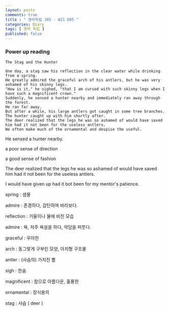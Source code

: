 ```yaml
---
layout: posts
comments: true
title : " 영어독립 365 - W21 D05 "
categories: Diary
tags: [ 영어 독립 ]
published: false
---
```


### Power up reading

```
The Stag and the Hunter

One day, a stag saw his reflection in the clear water while drinking from a spring.
He greatly admired the graceful arch of his antlers, but he was very ashamed of his skinny legs.
"How is it," he sighed, "that I am cursed with such skinny legs when I have such a magnificent crown."
Suddenly, he sensed a hunter nearby and immediately ran away through the forest.
He ran far away.
But after a while, his large antlers got caught in some tree branches.
The hunter caught up with him shortly after.
The deer realized that the legs he was so ashamed of would have saved him had it not been for the useless antlers.
We often make much of the ornamental and despise the useful.
```

He sensed a hunter nearby.

a poor sense of direction

a good sense of fashion

The deer realized that the legs he was so ashamed of would have saved him had it not been for the useless antlers.

I would have given up had it bot been for my mentor's patience.

spring
 : 샘물

admire
 : 존경하다, 감탄하며 바라보다.

reflection
 : 거울이나 물에 비친 모습

admire
 : 욕, 저주
   욕설을 하다, 악담을 퍼붓다.

graceful 
 : 우아한

arch
 : 동그랗게 구부린 모양, 아치형 구조물

antler
 : (사슴의) 가지진 뿔

sigh
 : 한숨

magnificent
 : 참으로 아름다운, 훌륭한

ornamental
 : 장식용의

stag
 : 사슴 ( deer )